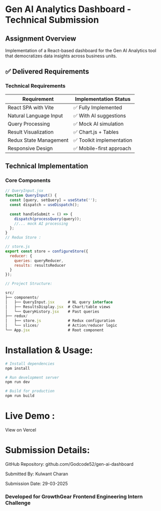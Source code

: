 # Gen AI Analytics Dashboard - Technical Submission

## Assignment Overview
Implementation of a React-based dashboard for the Gen AI Analytics tool that democratizes data insights across business units.

## ✅ Delivered Requirements

### Technical Requirements
| Requirement               | Implementation Status |
|---------------------------|-----------------------|
| React SPA with Vite       | ✅ Fully Implemented |
| Natural Language Input    | ✅ With AI suggestions |
| Query Processing          | ✅ Mock AI simulation |
| Result Visualization      | ✅ Chart.js + Tables |
| Redux State Management    | ✅ Toolkit implementation |
| Responsive Design         | ✅ Mobile-first approach |

## Technical Implementation

### Core Components
```jsx
// QueryInput.jsx
function QueryInput() {
  const [query, setQuery] = useState('');
  const dispatch = useDispatch();
  
  const handleSubmit = () => {
    dispatch(processQuery(query));
    //... mock AI processing
  };
}
// Redux Store :

// store.js
export const store = configureStore({
  reducer: {
    queries: queryReducer,
    results: resultsReducer
  }
});

// Project Structure:

src/
├── components/
│   ├── QueryInput.jsx      # NL query interface
│   ├── ResultsDisplay.jsx  # Chart/table views
│   └── QueryHistory.jsx    # Past queries
├── redux/
│   ├── store.js            # Redux configuration
│   └── slices/             # Action/reducer logic
└── App.jsx                 # Root component
```
# Installation & Usage:

```bash 
# Install dependencies
npm install

# Run development server
npm run dev

# Build for production
npm run build
```

# Live Demo : 
View on Vercel

# Submission Details:
GitHub Repository: github.com/Godcode52/gen-ai-dashboard

Submitted By: Kulwant Charan

Submission Date: 29-03-2025

 ### Developed for GrowthGear Frontend Engineering Intern Challenge